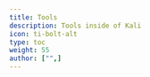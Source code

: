```yaml
---
title: Tools
description: Tools inside of Kali
icon: ti-bolt-alt
type: toc
weight: 55
author: ["",]
---
```

